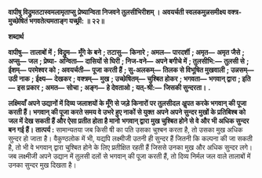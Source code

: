 **वापीषु विद्रुमतटास्वमलामृताप्सु** **प्रेष्यान्विता निजवने तुलसीभिरीशम् ।** **अवयर्चती स्वलकमुन्नसमीक्ष्य वक्त्र-** **मुच्छेषितं भगवतेत्यमताङ्ग यच्छ्री: ॥ २२॥** 

**शब्दार्थ** 

**वापीषु—** **तालाबों में** **; विद्रुम—** **मूँगे के बने** **; तटासु—** **किनारे** **; अमल—** **पारदर्शी** **; अमृत—** **अमृत जैसे** **; अप्सु—** **जल** **; प्रेष्या-** **अन्विता—** **दासियों से घिरी** **; निज-वने—** **अपने बगीचे में** **; तुलसीभि:—** **तुलसी से** **; ईशम्—** **परमेश्वर को** **; अवयर्चती—** **पूजा** **करती हैं** **; सु-अलकम्—** **तिलक से विभूषित मुखवाली** **; उन्नसम्—** **उठी नाक** **; ईक्ष्य—** **देखकर** **; वक्त्रम्—** **मुख** **; उच्छेषितम्—** **चुश्बित होकर** **; भगवता—** **भगवान् द्वारा** **; इति—** **इस प्रकार** **; अमत—** **सोचा** **; अङ्ग—** **हे देवताओ** **; यत्-श्री:—** **जिसकी सुन्दरता।** **.** 

**लक्ष्मियाँ अपने उद्यानों में दिव्य जलाशयों के मूँगे से जड़े किनारों पर तुलसीदल अॢपत** **करके भगवान् की पूजा करती हैं। भगवान् की पूजा करते समय वे उभरे हुए नाकों से युक्त** **अपने अपने सुन्दर मुखों के प्रतिबिश्ब को जल में देख सकती हैं और ऐसा प्रतीत होता है मानो** **भगवान् द्वारा मुख चुश्बित होने से वे और भी अधिक सुन्दर बन गई हैं।** **तात्पर्य :** सामान्यतया जब किसी षी का पति उसका चुश्बन करता है, तो उसका मुख अधिक सुन्दर हो जाता है। वैकुण्ठलोक में भी, यद्यपि लक्ष्मीजी उतनी ही सुन्दर हैं जितनी कि कल्पना की जा सकती है, तो भी वे भगवान् द्वारा चुश्बित होने के लिए प्रतीक्षित रहती हैं जिससे उनका मुख और अधिक सुन्दर लगे। जब लक्ष्मीजी अपने उद्यान में तुलसी दलों से भगवान् की पूजा करती हैं, तो दिव्य निर्मल जल वाले तालाबों में उनका सुन्दर मुख दिखता है।  